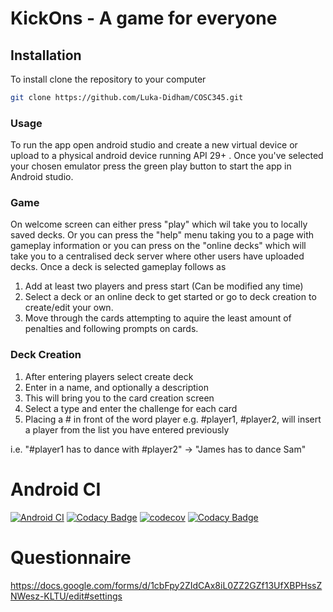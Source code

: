 # KickOns - A game for everyone 


## Installation

To install clone the repository to your computer

```bash
git clone https://github.com/Luka-Didham/COSC345.git
```

### Usage
To run the app open android studio and create a new virtual device or upload to a physical android device running API 29+ . Once you've selected your chosen emulator press the green play button to start the app in Android studio. 

### Game
On welcome screen can either press "play" which wil take you to locally saved decks. Or you can press the "help" menu taking you to a page with gameplay information or you can press on the "online decks" which will take you to a centralised deck server where other users have uploaded decks. Once a deck is selected gameplay follows as 

1. Add at least two players and press start (Can be modified any time)
2. Select a deck or an online deck to get started or go to deck creation to create/edit your own. 
3. Move through the cards attempting to aquire the least amount of penalties and following prompts on cards. 

### Deck Creation
1. After entering players select create deck
2. Enter in a name, and optionally a description
3. This will bring you to the card creation screen
4. Select a type and enter the challenge for each card
5. Placing a # in front of the word player e.g. #player1, #player2, will insert a player from the list you have entered previously

i.e. "#player1 has to dance with #player2" -> "James has to dance Sam"

# Android CI
[![Android CI](https://github.com/Luka-Didham/COSC345/actions/workflows/android.yml/badge.svg)](https://github.com/Luka-Didham/COSC345/actions/workflows/android.yml)
[![Codacy Badge](https://app.codacy.com/project/badge/Grade/1046b7071d5d46749bc6d42538852e57)](https://www.codacy.com/gh/Luka-Didham/COSC345/dashboard?utm_source=github.com&amp;utm_medium=referral&amp;utm_content=Luka-Didham/COSC345&amp;utm_campaign=Badge_Grade)
[![codecov](https://codecov.io/gh/Luka-Didham/COSC345/branch/master/graph/badge.svg?token=Iely5P4K59)](https://app.codecov.io/gh/Luka-Didham/COSC345/tree/master)
[![Codacy Badge](https://app.codacy.com/project/badge/Coverage/1046b7071d5d46749bc6d42538852e57)](https://www.codacy.com/gh/Luka-Didham/COSC345/dashboard?utm_source=github.com&utm_medium=referral&utm_content=Luka-Didham/COSC345&utm_campaign=Badge_Coverage)

# Questionnaire
https://docs.google.com/forms/d/1cbFpy2ZIdCAx8iL0ZZ2GZf13UfXBPHssZNWesz-KLTU/edit#settings
